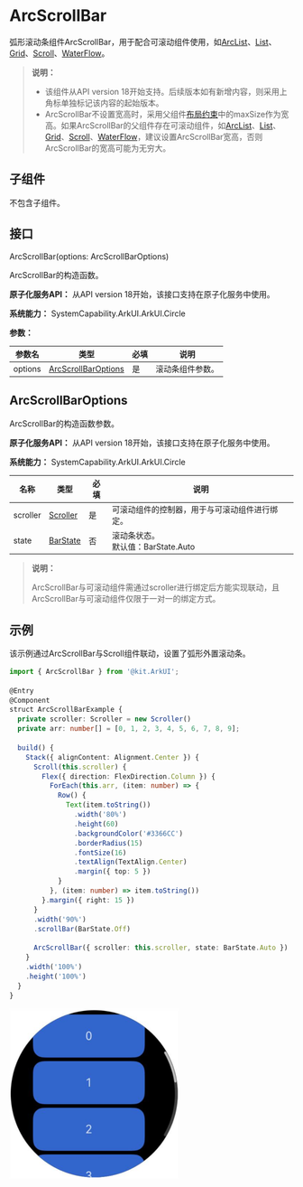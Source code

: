 # ArcScrollBar

弧形滚动条组件ArcScrollBar，用于配合可滚动组件使用，如[ArcList](ts-container-arclist.md)、[List](ts-container-list.md)、[Grid](ts-container-grid.md)、[Scroll](ts-container-scroll.md)、[WaterFlow](ts-container-waterflow.md)。

>  **说明：**
>
>  - 该组件从API version 18开始支持。后续版本如有新增内容，则采用上角标单独标记该内容的起始版本。
>  - ArcScrollBar不设置宽高时，采用父组件[布局约束](../js-apis-arkui-frameNode.md#layoutconstraint12)中的maxSize作为宽高。如果ArcScrollBar的父组件存在可滚动组件，如[ArcList](ts-container-arclist.md)、[List](ts-container-list.md)、[Grid](ts-container-grid.md)、[Scroll](ts-container-scroll.md)、[WaterFlow](ts-container-waterflow.md)，建议设置ArcScrollBar宽高，否则ArcScrollBar的宽高可能为无穷大。


## 子组件

不包含子组件。

## 接口

ArcScrollBar(options: ArcScrollBarOptions)

ArcScrollBar的构造函数。

**原子化服务API：** 从API version 18开始，该接口支持在原子化服务中使用。

**系统能力：** SystemCapability.ArkUI.ArkUI.Circle

**参数：**

| 参数名 | 类型 | 必填 | 说明 |
| -------- | -------- | -------- | -------- |
| options |  [ArcScrollBarOptions](#arcscrollbaroptions)| 是 | 滚动条组件参数。 |

## ArcScrollBarOptions

ArcScrollBar的构造函数参数。

**原子化服务API：** 从API version 18开始，该接口支持在原子化服务中使用。

**系统能力：** SystemCapability.ArkUI.ArkUI.Circle

| 名称 | 类型 | 必填 | 说明 |
| -------- | -------- | -------- | -------- |
| scroller | [Scroller](ts-container-scroll.md#scroller) | 是 | 可滚动组件的控制器，用于与可滚动组件进行绑定。 |
| state | [BarState](ts-appendix-enums.md#barstate) | 否 | 滚动条状态。<br/>默认值：BarState.Auto |

>  **说明：**
> 
> ArcScrollBar与可滚动组件需通过scroller进行绑定后方能实现联动，且ArcScrollBar与可滚动组件仅限于一对一的绑定方式。

## 示例

该示例通过ArcScrollBar与Scroll组件联动，设置了弧形外置滚动条。

```ts
import { ArcScrollBar } from '@kit.ArkUI';

@Entry
@Component
struct ArcScrollBarExample {
  private scroller: Scroller = new Scroller()
  private arr: number[] = [0, 1, 2, 3, 4, 5, 6, 7, 8, 9];

  build() {
    Stack({ alignContent: Alignment.Center }) {
      Scroll(this.scroller) {
        Flex({ direction: FlexDirection.Column }) {
          ForEach(this.arr, (item: number) => {
            Row() {
              Text(item.toString())
                .width('80%')
                .height(60)
                .backgroundColor('#3366CC')
                .borderRadius(15)
                .fontSize(16)
                .textAlign(TextAlign.Center)
                .margin({ top: 5 })
            }
          }, (item: number) => item.toString())
        }.margin({ right: 15 })
      }
      .width('90%')
      .scrollBar(BarState.Off)

      ArcScrollBar({ scroller: this.scroller, state: BarState.Auto })
    }
    .width('100%')
    .height('100%')
  }
}
```

![zh-cn_image_0000001232775585](figures/ArcScrollBar.PNG)
